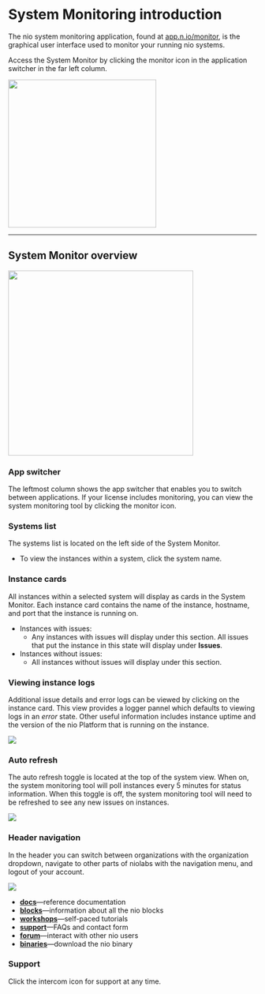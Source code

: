 # <span class="allow-caps">System Monitoring</span> introduction

The nio system monitoring application, found at [app.n.io/monitor](https://app.n.io/monitor), is the graphical user interface used to monitor your running nio systems.


Access the System Monitor by clicking the monitor icon in the application switcher in the far left column.

<img class="left" src="/img/tasks/monitorApp.png" width="300" />

---
## <span class="allow-caps">System Monitor</span> overview

<img class="left" src="/img/system-monitor-overview.png" height="375" />

### App switcher
The leftmost column shows the app switcher that enables you to switch between applications. If your license includes monitoring, you can view the system monitoring tool by clicking the monitor icon.

### Systems list
The systems list is located on the left side of the System Monitor.
* To view the instances within a system, click the system name.

### Instance cards
All instances within a selected system will display as cards in the System Monitor. Each instance card contains the name of the instance, hostname, and port that the instance is running on.
* Instances with issues:
  * Any instances with issues will display under this section. All issues that put the instance in this state will display under **Issues**.
* Instances without issues:
  * All instances without issues will display under this section.

### Viewing instance logs
Additional issue details and error logs can be viewed by clicking on the instance card. This view provides a logger pannel which defaults to viewing logs in an *error* state. Other useful information includes instance uptime and the version of the nio Platform that is running on the instance. 

<img class="left" src="/img/tasks/monitorlogger.png" />

### Auto refresh
The auto refresh toggle is located at the top of the system view. When on, the system monitoring tool will poll instances every 5 minutes for status information. When this toggle is off, the system monitoring tool will need to be refreshed to see any new issues on instances. 

<img class="center" src="/img/tasks/monitorautorefresh.png" />

### Header navigation

In the header you can switch between organizations with the organization dropdown, navigate to other parts of niolabs with the navigation menu, and logout of your account.

<img class="left" src="/img/tasks/monitorhelpoptions.png" />

  * [**docs**](https://docs.n.io)—reference documentation
  * [**blocks**](https://blocks.n.io)—information about all the nio blocks
  * [**workshops**](https://workshops.n.io)—self-paced tutorials
  * [**support**](https://account.n.io/support)—FAQs and contact form
  * [**forum**](https://forum.n.io)—interact with other nio users
  * [**binaries**](https://account.n.io/binaries/download)—download the nio binary


### Support
Click the intercom icon for support at any time.
